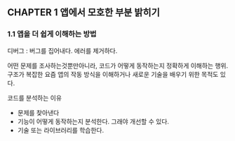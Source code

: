 ## CHAPTER 1 앱에서 모호한 부분 밝히기

### 1.1 앱을 더 쉽게 이해하는 방법

디버그 : 버그를 집어내다. 에러를 제거하다.

어떤 문제를 조사하는것뿐만아니라, 코드가 어떻게 동작하는지 정확하게 이해하는 행위. 구조가 복잡한 요즘 앱의 작동 방식을 이해하거나 새로운 기술을 배우기 위한 목적도 있다.

코드를 분석하는 이유

* 문제를 찾아낸다
* 기능이 어떻게 동작하는지 분석한다. 그래야 개선할 수 있다.
* 기술 또는 라이브러리를 학습한다. 